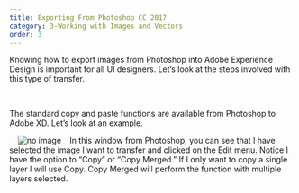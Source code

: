 ```yaml
---
title: Exporting From Photoshop CC 2017
category: 3-Working with Images and Vectors
order: 3
---
```


Knowing how to export images from Photoshop into Adobe Experience Design is important for all UI designers. Let’s look at the steps involved with this type of transfer.

&nbsp;   

The standard copy and paste functions are available from Photoshop to Adobe XD. Let’s look at an example.

<img style="padding: 0px 15px;float:left;" src="https://iwilfried.github.io/Adobe-XD-eBook/images/XD-Export-Photo-01.png" alt="no image"/>In this window from Photoshop, you can see that I have selected the image I want to transfer and clicked on the Edit menu.
Notice I have the option to “Copy” or “Copy Merged.” If I only want to copy a single layer I will use Copy. Copy Merged will perform the function with multiple layers selected.




&nbsp;   


&nbsp;   

&nbsp;   
